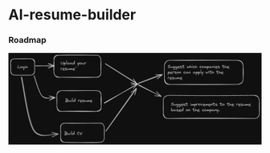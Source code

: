 # AI-resume-builder


### Roadmap

![Roadmap](https://github.com/Rajathbharadwaj/AI-resume-builder/blob/main/roadmap.png)